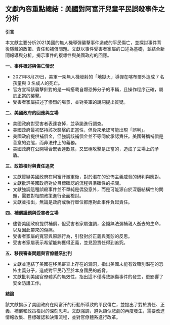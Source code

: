 ## 文獻內容重點總結：美國對阿富汗兒童平民誤殺事件之分析

**引言**

本文獻主要分析2021美國的無人機導彈襲擊事件造成的平民傷亡，並探討事件背後隱藏的政策、責任和補償問題。文獻以事件受害者家屬的口述為基礎，並結合新聞報導與分析，揭示事件的複雜性與美國政府的回應。

**一、事件概述與傷亡情況**

*   2021年8月29日，美軍一架無人機發射的「地獄火」導彈在喀布爾外造成 7 名孩童與 3 名成人的死亡。
*   官方宣稱該襲擊針對的是一輛搭載自爆恐怖分子的車輛，且操作程序正確，屬於正當的襲擊。
*   受害者家屬描述了慘烈的場景，並對美軍的說詞提出質疑。

**二、美國政府的回應與立場**

*   美國政府對受害者表達哀悼，並承諾進行調查。
*   美國政府最初堅持該次襲擊的正當性，但後來承認可能出現「誤判」。
*   美國政府提供補償金，但強調該補償金並不等同於承認責任。美國聲稱補償是善意的姿態，而非法律上的義務。
*   美國政府在公開場合既表達歉意，又堅稱攻擊是正當的，造成了立場上的矛盾。

**三、政策檢討與責任追究**

*   文獻質疑美國政府在阿富汗撤軍後，對於潛在的恐怖主義威脅的研判與應對。
*   文獻批評美國政府對於目標確認的流程與準確性的把關。
*   文獻強調這種誤殺事件並不單純是偶發意外，而是可能源自於深層結構性的問題，需要對相關政策進行全面檢討。
*   文獻並指出，無論是政府或執行單位都應對此事件負起責任。

**四、補償議題與受害者立場**

*   儘管美國政府提供補償，但受害者家屬強調，金錢無法彌補親人逝去的生命，以及因此帶來的傷痛。
*   受害者家屬的寬容與原諒行為，引發對於正義與寬恕的反思。
*   受害者家屬表示希望能夠獲得正義，並見證責任得到追究。

**五、移民審查問題與官僚體系批判**

*   文獻並連結了美國在移民審查上存在的漏洞，指出美國未能有效甄別潛在的恐怖主義分子，造成對平民乃至於本身國民的威脅。
*   文獻批判美國官僚體系的無效性，指出這不僅導致誤傷事件的發生，更影響了安全防護工作。

**結論**

該文獻揭示了美國政府在阿富汗的行動所導致的平民傷亡，並提出了對於責任、正義、補償和政策檢討的深刻思考。文獻強調，避免類似悲劇的再度發生，需要改進情報收集、目標確認和決策流程，並對官僚體系進行改革。